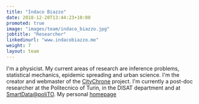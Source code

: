 ```yaml
---
title: "Indaco Biazzo"
date: 2018-12-20T13:44:23+10:00
promoted: true
image: "images/team/indaco_biazzo.jpg"
jobtitle: "Researcher"
linkedinurl: "www.indacobiazzo.me"
weight: 7
layout: team
---
```


I'm a physicist. My current areas of research are inference problems, statistical mechanics, epidemic spreading and urban science. I'm the creator and webmaster of the [CityChrone](http://www.citychrone.org) project.
I'm currently a post-doc researcher at the Politecnico of Turin, in the DISAT department and at [SmartData@poliTO](https://smartdata.polito.it/). My personal [homepage](http://indacobiazzo.me)
